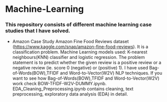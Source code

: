 # Machine-Learning
### This repository consists of different machine learning case studies that I have solved.

* Amazon Case Study
Amazon Fine Food Reviews dataset (https://www.kaggle.com/snap/amazon-fine-food-reviews). It is a classification problem. Machine Learning models used: K-nearest neighbours(KNN) classifier and logistic regression. The problem statement is to predict whether the given review is a positive review or a negative review (ie. score 0 (negative) or (positive) 1). I have used Bag-of-Words(BOW),TFIDF and Word-to-Vector(W2V) NLP techniques. If you want to see how Bag-of-Words(BOW),TFIDF and Word-to-Vector(W2V) work check BOW-TFIDF-W2V-DUMMY.ipynb. EDA_Cleaning_Preprocessing.ipynb contains cleaning, text preprocessing, exploratory data analysis (EDA) in detail.
